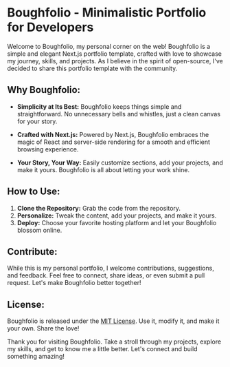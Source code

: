 # **Boughfolio** - Minimalistic Portfolio for Developers

Welcome to Boughfolio, my personal corner on the web! Boughfolio is a simple and elegant Next.js portfolio template, crafted with love to showcase my journey, skills, and projects. As I believe in the spirit of open-source, I've decided to share this portfolio template with the community.

## Why Boughfolio:

- **Simplicity at Its Best:** Boughfolio keeps things simple and straightforward. No unnecessary bells and whistles, just a clean canvas for your story.

- **Crafted with Next.js:** Powered by Next.js, Boughfolio embraces the magic of React and server-side rendering for a smooth and efficient browsing experience.

- **Your Story, Your Way:** Easily customize sections, add your projects, and make it yours. Boughfolio is all about letting your work shine.

## How to Use:

1. **Clone the Repository:** Grab the code from the repository.
2. **Personalize:** Tweak the content, add your projects, and make it yours.
3. **Deploy:** Choose your favorite hosting platform and let your Boughfolio blossom online.

## Contribute:

While this is my personal portfolio, I welcome contributions, suggestions, and feedback. Feel free to connect, share ideas, or even submit a pull request. Let's make Boughfolio better together!

## License:

Boughfolio is released under the [MIT License](https://github.com/mahdiboughrous/boughfolio/blob/main/LICENSE). Use it, modify it, and make it your own. Share the love!

Thank you for visiting Boughfolio. Take a stroll through my projects, explore my skills, and get to know me a little better. Let's connect and build something amazing!
